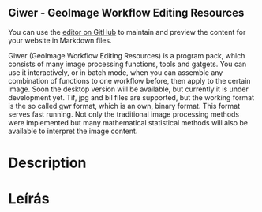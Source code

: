 ## Giwer - GeoImage Workflow Editing Resources

You can use the [editor on GitHub](https://github.com/istvan-elek/Giwer/edit/gh-pages/index.md) to maintain and preview the content for your website in Markdown files.

Giwer (GeoImage Workflow Editing Resources) is a program pack, which consists of many image processing functions, tools and gatgets. You can use it interactively, or in batch mode, when you can assemble any combination of functions to one workflow before, then apply to the certain image. Soon the desktop version will be available, but currently it is under development yet. Tif, jpg and bil files are supported, but the working format is the so called gwr format, which is an own, binary format. This format serves fast running. Not only the traditional image processing methods were implemented but many mathematical statistical methods will also be available to interpret the image content.



# Description

# Leírás

